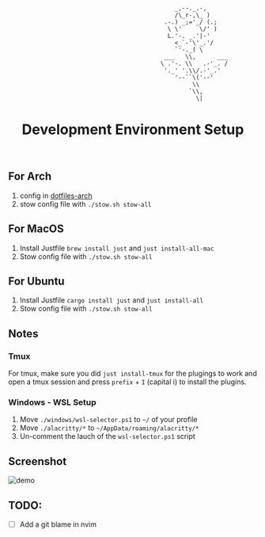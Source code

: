 ```
                                               _,--._.-,            
                                               /\_r-,\_ )           
                                            .-.) _;='_/ (.;         
                                             \ \'     \/' )         
                                             L.'-. _.'|-'           
                                               <_`-'\'_.'/          
                                               `'-._( \             
                                            ___   \\,      ___      
                                           \ .'-. \\   .-'_. /      
                                            '._' '.\\/.-'_.'        
                                               '--``\('--'          
                                                    \\              
                                                   `\\,             
                                                     \|             

```
<p align="center">
   <h1 align="center"><b>Development Environment Setup</b></h1>
   <p align="center">
      <br />
      <!--<a href="https://latent.blog"><strong>By Gui »</strong></a>-->
  </p>
</p> 

## For Arch
1. config in [dotfiles-arch](https://github.com/LatentDream/dotfiles-arch)
2. stow config file with `./stow.sh stow-all`

## For MacOS
1. Install Justfile `brew install just` and `just install-all-mac`
2. Stow config file with `./stow.sh stow-all`

## For Ubuntu

1. Install Justfile `cargo install just` and `just install-all`
2. Stow config file with `./stow.sh stow-all`

## Notes
### Tmux
For tmux, make sure you did `just install-tmux` for the plugings to work and open a tmux session and press `prefix` + `I` (capital i) to install the plugins.

### Windows - WSL Setup

1. Move `./windows/wsl-selector.ps1` to `~/` of your profile
2. Move `./alacritty/*` to `~/AppData/roaming/alacritty/*`
3. Un-comment the lauch of the `wsl-selector.ps1` script

## Screenshot

![demo](./demo.png)

## TODO:
- [ ] Add a git blame in nvim
